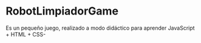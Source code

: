 # RobotLimpiadorGame
Es un pequeño juego, realizado a modo didáctico para aprender JavaScript + HTML + CSS-
